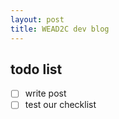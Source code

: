 ```yaml
---
layout: post
title: WEAD2C dev blog
---
```


## todo list

- [ ] write post
- [ ] test our checklist

